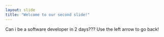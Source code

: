 ```yaml
---
layout: slide
title: "Welcome to our second slide!"
---
```

Can i be a software developer in 2 days???
Use the left arrow to go back!
